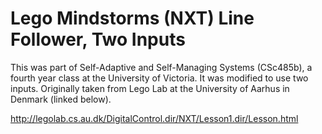 Lego Mindstorms (NXT) Line Follower, Two Inputs
==================

This was part of Self-Adaptive and Self-Managing Systems (CSc485b), a fourth year class at the University of Victoria.  It was modified to use two inputs.  Originally taken from Lego Lab at the University of Aarhus in Denmark (linked below).

http://legolab.cs.au.dk/DigitalControl.dir/NXT/Lesson1.dir/Lesson.html